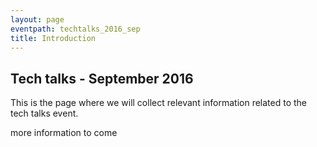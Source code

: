 ```yaml
---
layout: page
eventpath: techtalks_2016_sep
title: Introduction
---
```



Tech talks - September 2016
--------------------------------- 

This is the page where we will collect relevant information related to the tech talks event.

more information to come
